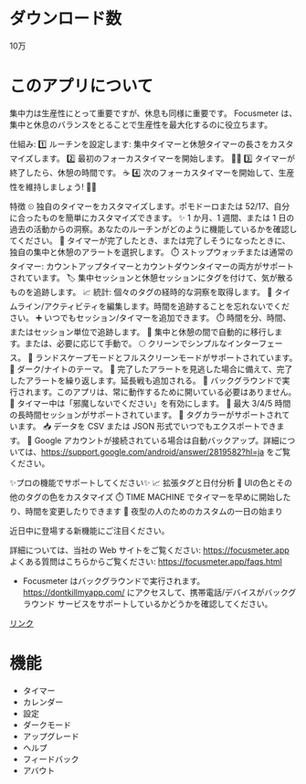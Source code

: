 # ダウンロード数
10万
# このアプリについて
集中力は生産性にとって重要ですが、休息も同様に重要です。 Focusmeter は、集中と休息のバランスをとることで生産性を最大化するのに役立ちます。

仕組み:
1️⃣ ルーチンを設定します: 集中タイマーと休憩タイマーの長さをカスタマイズします。
2️⃣ 最初のフォーカスタイマーを開始します。 👨‍💻
3️⃣ タイマーが終了したら、休憩の時間です。 ☕
4️⃣ 次のフォーカスタイマーを開始して、生産性を維持しましょう! 👨‍💻

特徴
⏲ 独自のタイマーをカスタマイズします。ポモドーロまたは 52/17、自分に合ったものを簡単にカスタマイズできます。
✨ 1 か月、1 週間、または 1 日の過去の活動からの洞察。あなたのルーチンがどのように機能しているかを確認してください。
🔔 タイマーが完了したとき、または完了しそうになったときに、独自の集中と休憩のアラートを選択します。
⏱️ ストップウォッチまたは通常のタイマー: カウントアップタイマーとカウントダウンタイマーの両方がサポートされています。
🏷️ 集中セッションと休憩セッションにタグを付けて、気が散るものを追跡します。
📈 統計: 個々のタグの経時的な洞察を取得します。
📝 タイムライン/アクティビティを編集します。時間を追跡することを忘れないでください。
➕ いつでもセッション/タイマーを追加できます。
⏱️ 時間を分、時間、またはセッション単位で追跡します。
🌠 集中と休憩の間で自動的に移行します。または、必要に応じて手動で。
🌕 クリーンでシンプルなインターフェース。
🔄 ランドスケープモードとフルスクリーンモードがサポートされています。
🌙 ダーク/ナイトのテーマ。
👏 完了したアラートを見逃した場合に備えて、完了したアラートを繰り返します。延長戦も追加される。
🏃 バックグラウンドで実行されます。このアプリは、常に動作するために開いている必要はありません。
🔕 タイマー中は「邪魔しないでください」を有効にします。
📏 最大 3/4/5 時間の長時間セッションがサポートされています。
🎨 タグカラーがサポートされています。
📥 データを CSV または JSON 形式でいつでもエクスポートできます。
📁 Google アカウントが接続されている場合は自動バックアップ。詳細については、https://support.google.com/android/answer/2819582?hl=ja をご覧ください。

✨プロの機能でサポートしてください✨
📈 拡張タグと日付分析
🎨 UIの色とその他のタグの色をカスタマイズ
⏱️ TIME MACHINE でタイマーを早めに開始したり、時間を変更したりできます
🌅 夜型の人のためのカスタムの一日の始まり

近日中に登場する新機能にご注目ください。

詳細については、当社の Web サイトをご覧ください: https://focusmeter.app
よくある質問はこちらからご覧ください: https://focusmeter.app/faqs.html

* Focusmeter はバックグラウンドで実行されます。https://dontkillmyapp.com/ にアクセスして、携帯電話/デバイスがバックグラウンド サービスをサポートしているかどうかを確認してください。

[リンク](https://play.google.com/store/apps/details?id=co.zeitic.focusmeter)

# 機能
- タイマー
- カレンダー
- 設定
- ダークモード
- アップグレード
- ヘルプ
- フィードバック
- アバウト
